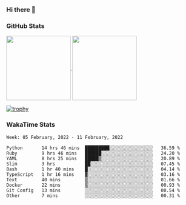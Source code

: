 ### Hi there 👋

### GitHub Stats

<a href="https://github.com/anuraghazra/github-readme-stats">
  <img align="center" height="170px" src="https://github-readme-stats.vercel.app/api/top-langs/?username=tksfjt1024&layout=compact&count_private=true&show_icons=true&show_icons=true&theme=graywhite" />
</a>
<a href="https://github.com/anuraghazra/github-readme-stats">
  <img align="center" height="170px" src="https://github-readme-stats.vercel.app/api?username=tksfjt1024&count_private=true&show_icons=true&show_icons=true&theme=graywhite" />
</a>

[![trophy](https://github-profile-trophy.vercel.app/?username=tksfjt1024)](https://github.com/ryo-ma/github-profile-trophy)

### WakaTime Stats

<!--START_SECTION:waka-->
```text
Week: 05 February, 2022 - 11 February, 2022

Python       14 hrs 46 mins  █████████░░░░░░░░░░░░░░░░   36.59 % 
Ruby         9 hrs 46 mins   ██████░░░░░░░░░░░░░░░░░░░   24.20 % 
YAML         8 hrs 25 mins   █████▒░░░░░░░░░░░░░░░░░░░   20.89 % 
Slim         3 hrs           ██░░░░░░░░░░░░░░░░░░░░░░░   07.45 % 
Bash         1 hr 40 mins    █░░░░░░░░░░░░░░░░░░░░░░░░   04.14 % 
TypeScript   1 hr 16 mins    ▓░░░░░░░░░░░░░░░░░░░░░░░░   03.16 % 
Text         40 mins         ▒░░░░░░░░░░░░░░░░░░░░░░░░   01.66 % 
Docker       22 mins         ▒░░░░░░░░░░░░░░░░░░░░░░░░   00.93 % 
Git Config   13 mins         ░░░░░░░░░░░░░░░░░░░░░░░░░   00.54 % 
Other        7 mins          ░░░░░░░░░░░░░░░░░░░░░░░░░   00.31 % 
```
<!--END_SECTION:waka-->
